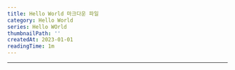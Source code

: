 ```yaml
---
title: Hello World 마크다운 파일
category: Hello World
series: Hello WOrld
thumbnailPath: ''
createdAt: 2023-01-01
readingTime: 1m
---
```


---
